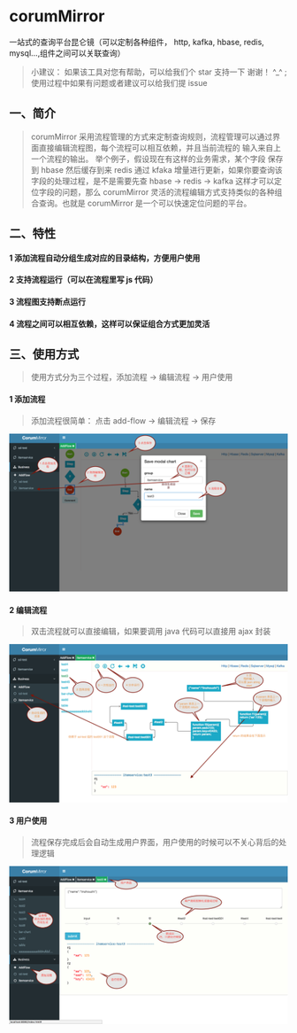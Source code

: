 # corumMirror
一站式的查询平台昆仑镜（可以定制各种组件， http, kafka, hbase, redis, mysql...,组件之间可以关联查询）

> 小建议： 如果该工具对您有帮助，可以给我们个 star 支持一下 谢谢！ ^_^ ;使用过程中如果有问题或者建议可以给我们提 issue

## 一、简介
> corumMirror 采用流程管理的方式来定制查询规则，流程管理可以通过界面直接编辑流程图，每个流程可以相互依赖，并且当前流程的
      输入来自上一个流程的输出。
      举个例子，假设现在有这样的业务需求，某个字段 保存到 hbase 然后缓存到来 redis 通过 kfaka 增量进行更新，如果你要查询该字段的处理过程，是不是需要先查
      hbase -> redis -> kafka  这样才可以定位字段的问题，那么 corumMirror 灵活的流程编辑方式支持类似的各种组合查询。也就是 corumMirror 
      是一个可以快速定位问题的平台。

## 二、特性

#### 1 添加流程自动分组生成对应的目录结构，方便用户使用
#### 2 支持流程运行（可以在流程里写 js 代码）
#### 3 流程图支持断点运行
#### 4 流程之间可以相互依赖，这样可以保证组合方式更加灵活 
  

## 三、使用方式
> 使用方式分为三个过程，添加流程 -> 编辑流程 -> 用户使用

#### 1 添加流程
> 添加流程很简单： 点击 add-flow -> 编辑流程 -> 保存
<img src="./docs/step1.png"/>

#### 2 编辑流程
> 双击流程就可以直接编辑，如果要调用 java 代码可以直接用 ajax 封装

<img src="./docs/step2.png"/>

#### 3 用户使用
> 流程保存完成后会自动生成用户界面，用户使用的时候可以不关心背后的处理逻辑
<img src="./docs/step3.png"/>
